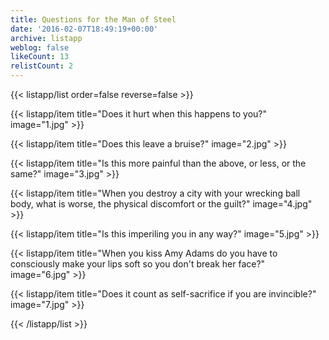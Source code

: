 ```yaml
---
title: Questions for the Man of Steel
date: '2016-02-07T18:49:19+00:00'
archive: listapp
weblog: false
likeCount: 13
relistCount: 2
---
```



{{< listapp/list order=false reverse=false >}}

   {{< listapp/item title="Does it hurt when this happens to you?"
      image="1.jpg" >}}

   {{< listapp/item title="Does this leave a bruise?"
      image="2.jpg" >}}

   {{< listapp/item title="Is this more painful than the above, or less, or the same?"
      image="3.jpg" >}}

   {{< listapp/item title="When you destroy a city with your wrecking ball body, what is worse, the physical discomfort or the guilt?"
      image="4.jpg" >}}

   {{< listapp/item title="Is this imperiling you in any way?"
      image="5.jpg" >}}

   {{< listapp/item title="When you kiss Amy Adams do you have to consciously make your lips soft so you don't break her face?"
      image="6.jpg" >}}

   {{< listapp/item title="Does it count as self-sacrifice if you are invincible?"
      image="7.jpg" >}}

{{< /listapp/list >}}
